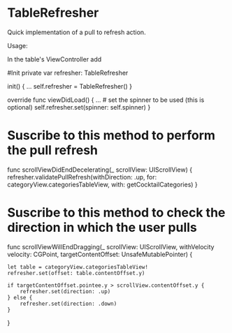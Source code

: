 # TableRefresher
Quick implementation of a pull to refresh action.

Usage:

In the table's ViewController add

#Init
private var refresher: TableRefresher

init() {
    ...
    self.refresher = TableRefresher()
}

override func viewDidLoad() {
    ...
    # set the spinner to be used (this is optional)
    self.refresher.set(spinner: self.spinner)
}

# Suscribe to this method to perform the pull refresh
func scrollViewDidEndDecelerating(_ scrollView: UIScrollView) {
    refresher.validatePullRefresh(withDirection: .up,
        for: categoryView.categoriesTableView,
        with: getCocktailCategories)
}

# Suscribe to this method to check the direction in which the user pulls
func scrollViewWillEndDragging(_ scrollView: UIScrollView, withVelocity
    velocity: CGPoint, targetContentOffset: UnsafeMutablePointer<CGPoint>) {

    let table = categoryView.categoriesTableView!
    refresher.set(offset: table.contentOffset.y)

    if targetContentOffset.pointee.y > scrollView.contentOffset.y {
        refresher.set(direction: .up)
    } else {
        refresher.set(direction: .down)
    }
}
